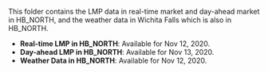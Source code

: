 This folder contains the LMP data in real-time market and day-ahead market in HB_NORTH, and the weather data in Wichita Falls which is also in HB_NORTH. 

- **Real-time LMP in HB_NORTH**: Available for Nov 12, 2020.
- **Day-ahead LMP in HB_NORTH**: Available for Nov 13, 2020.
- **Weather Data in HB_NORTH**: Available for Nov 12, 2020.